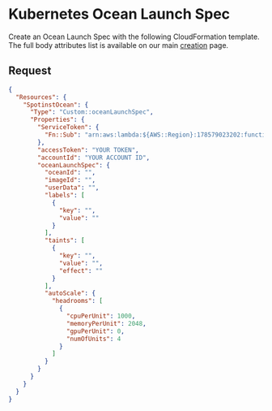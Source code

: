 # Kubernetes Ocean Launch Spec

Create an Ocean Launch Spec with the following CloudFormation template. The full body attributes list is available on our main [creation](https://docs.spot.io/api/#operation/OceanAWSLaunchSpecCreate) page.

## Request

```json
{
  "Resources": {
    "SpotinstOcean": {
      "Type": "Custom::oceanLaunchSpec",
      "Properties": {
        "ServiceToken": {
          "Fn::Sub": "arn:aws:lambda:${AWS::Region}:178579023202:function:spotinst-cloudformation"
        },
        "accessToken": "YOUR TOKEN",
        "accountId": "YOUR ACCOUNT ID",
        "oceanLaunchSpec": {
          "oceanId": "",
          "imageId": "",
          "userData": "",
          "labels": [
            {
              "key": "",
              "value": ""
            }
          ],
          "taints": [
            {
              "key": "",
              "value": "",
              "effect": ""
            }
          ],
          "autoScale": {
            "headrooms": [
              {
                "cpuPerUnit": 1000,
                "memoryPerUnit": 2048,
                "gpuPerUnit": 0,
                "numOfUnits": 4
              }
            ]
          }
        }
      }
    }
  }
}
```
